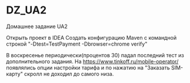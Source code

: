 # DZ_UA2
Домашнее задание UA2

Открыть проект в IDEA
Создать конфигурацию Maven с командной строкой
"-Dtest=TestPayment -Dbrowser=chrome verify"

В воскресенье периодически(процентов 30) падал последний тест из дополнительного задания. 
На https://www.tinkoff.ru/mobile-operator/ появлялись опции настройки тарифа 
и по нажатию на "Заказать SIM-карту" скролл не доходил до самого низа.